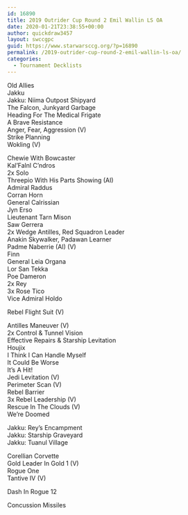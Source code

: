 ```yaml
---
id: 16890
title: 2019 Outrider Cup Round 2 Emil Wallin LS OA
date: 2020-01-21T23:38:55+00:00
author: quickdraw3457
layout: swccgpc
guid: https://www.starwarsccg.org/?p=16890
permalink: /2019-outrider-cup-round-2-emil-wallin-ls-oa/
categories:
  - Tournament Decklists
---
```

Old Allies  
Jakku  
Jakku: Niima Outpost Shipyard  
The Falcon, Junkyard Garbage  
Heading For The Medical Frigate  
A Brave Resistance  
Anger, Fear, Aggression (V)  
Strike Planning  
Wokling (V)  
  
Chewie With Bowcaster  
Kal&#8217;Falnl C&#8217;ndros  
2x Solo  
Threepio With His Parts Showing (AI)  
Admiral Raddus  
Corran Horn  
General Calrissian  
Jyn Erso  
Lieutenant Tarn Mison  
Saw Gerrera  
2x Wedge Antilles, Red Squadron Leader  
Anakin Skywalker, Padawan Learner  
Padme Naberrie (AI) (V)  
Finn  
General Leia Organa  
Lor San Tekka  
Poe Dameron  
2x Rey  
3x Rose Tico  
Vice Admiral Holdo  
  
Rebel Flight Suit (V)  
  
Antilles Maneuver (V)  
2x Control & Tunnel Vision  
Effective Repairs & Starship Levitation  
Houjix  
I Think I Can Handle Myself  
It Could Be Worse  
It&#8217;s A Hit!  
Jedi Levitation (V)  
Perimeter Scan (V)  
Rebel Barrier  
3x Rebel Leadership (V)  
Rescue In The Clouds (V)  
We&#8217;re Doomed  
  
Jakku: Rey&#8217;s Encampment  
Jakku: Starship Graveyard  
Jakku: Tuanul Village  
  
Corellian Corvette  
Gold Leader In Gold 1 (V)  
Rogue One  
Tantive IV (V)  
  
Dash In Rogue 12  
  
Concussion Missiles